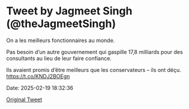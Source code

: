 # Tweet by Jagmeet Singh (@theJagmeetSingh)

On a les meilleurs fonctionnaires au monde.

Pas besoin d’un autre gouvernement qui gaspille 17,8 milliards pour des consultants au lieu de leur faire confiance.

Ils avaient promis d’être meilleurs que les conservateurs – ils ont déçu. https://t.co/KNDJ2BOEgn

Date: 2025-02-19 18:32:36

[Original Tweet](https://x.com/theJagmeetSingh/status/1892281144315441527)
